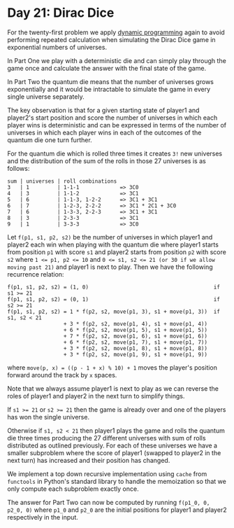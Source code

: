 # Day 21: Dirac Dice

For the twenty-first problem we apply [dynamic programming] again to avoid
performing repeated calculation when simulating the Dirac Dice game in
exponential numbers of universes.

[dynamic programming]: https://en.wikipedia.org/wiki/Dynamic_programming

In Part One we play with a deterministic die and can simply play through the
game once and calculate the answer with the final state of the game.

In Part Two the quantum die means that the number of universes grows
exponentially and it would be intractable to simulate the game in every single
universe separately.

The key observation is that for a given starting state of player1 and player2's
start position and score the number of universes in which each player wins is
deterministic and can be expressed in terms of the number of universes in which
each player wins in each of the outcomes of the quantum die one turn further.

For the quantum die which is rolled three times it creates `3!` new universes
and the distribution of the sum of the rolls in those 27 universes is as
follows:

```text
sum | universes | roll combinations
3   | 1         | 1-1-1             => 3C0
4   | 3         | 1-1-2             => 3C1
5   | 6         | 1-1-3, 1-2-2      => 3C1 + 3C1
6   | 7         | 1-2-3, 2-2-2      => 3C1 * 2C1 + 3C0
7   | 6         | 1-3-3, 2-2-3      => 3C1 + 3C1
8   | 3         | 2-3-3             => 3C1
9   | 1         | 3-3-3             => 3C0
```

Let `f(p1, s1, p2, s2)` be the number of universes in which player1 and player2
each win when playing with the quantum die where player1 starts from position
`p1` with score `s1` and player2 starts from position `p2` with score `s2` where
`1 <= p1, p2 <= 10` and `0 <= s1, s2 <= 21 (or 30 if we allow moving past 21)`
and player1 is next to play. Then we have the following recurrence relation:

```text
f(p1, s1, p2, s2) = (1, 0)                                        if s1 >= 21
f(p1, s1, p2, s2) = (0, 1)                                        if s2 >= 21
f(p1, s1, p2, s2) = 1 * f(p2, s2, move(p1, 3), s1 + move(p1, 3))  if s1, s2 < 21
                  + 3 * f(p2, s2, move(p1, 4), s1 + move(p1, 4))
                  + 6 * f(p2, s2, move(p1, 5), s1 + move(p1, 5))
                  + 7 * f(p2, s2, move(p1, 6), s1 + move(p1, 6))
                  + 6 * f(p2, s2, move(p1, 7), s1 + move(p1, 7))
                  + 3 * f(p2, s2, move(p1, 8), s1 + move(p1, 8))
                  + 3 * f(p2, s2, move(p1, 9), s1 + move(p1, 9))
```

where `move(p, x) = ((p - 1 + x) % 10) + 1` moves the player's position forward
around the track by `x` spaces.

Note that we always assume player1 is next to play as we can reverse the roles
of player1 and player2 in the next turn to simplify things.

If `s1 >= 21` or `s2 >= 21` then the game is already over and one of the players
has won the single universe.

Otherwise if `s1, s2 < 21` then player1 plays the game and rolls the quantum die
three times producing the 27 different universes with sum of rolls distributed
as outlined previously. For each of these universes we have a smaller subproblem
where the score of player1 (swapped to player2 in the next turn) has increased
and their position has changed.

We implement a top down recursive implementation using `cache` from `functools`
in Python's standard library to handle the memoization so that we only compute
each subproblem exactly once.

The answer for Part Two can now be computed by running `f(p1_0, 0, p2_0, 0)`
where `p1_0` and `p2_0` are the initial positions for player1 and player2
respectively in the input.
